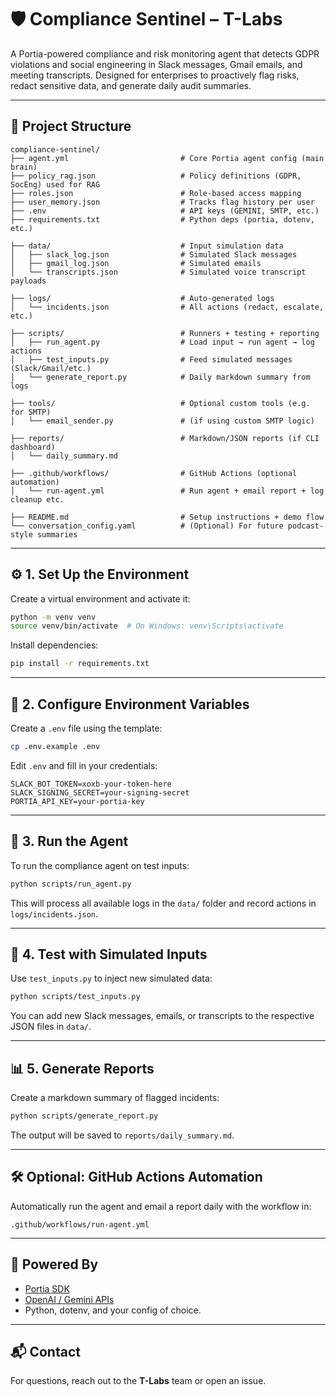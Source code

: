 # 🛡️ Compliance Sentinel – T-Labs

A Portia-powered compliance and risk monitoring agent that detects GDPR violations and social engineering in Slack messages, Gmail emails, and meeting transcripts. Designed for enterprises to proactively flag risks, redact sensitive data, and generate daily audit summaries.

---

## 📁 Project Structure

```
compliance-sentinel/
├── agent.yml                         # Core Portia agent config (main brain)
├── policy_rag.json                   # Policy definitions (GDPR, SocEng) used for RAG
├── roles.json                        # Role-based access mapping
├── user_memory.json                  # Tracks flag history per user
├── .env                              # API keys (GEMINI, SMTP, etc.)
├── requirements.txt                  # Python deps (portia, dotenv, etc.)

├── data/                             # Input simulation data
│   ├── slack_log.json                # Simulated Slack messages
│   ├── gmail_log.json                # Simulated emails
│   └── transcripts.json              # Simulated voice transcript payloads

├── logs/                             # Auto-generated logs
│   └── incidents.json                # All actions (redact, escalate, etc.)

├── scripts/                          # Runners + testing + reporting
│   ├── run_agent.py                  # Load input → run agent → log actions
│   ├── test_inputs.py                # Feed simulated messages (Slack/Gmail/etc.)
│   └── generate_report.py            # Daily markdown summary from logs

├── tools/                            # Optional custom tools (e.g. for SMTP)
│   └── email_sender.py               # (if using custom SMTP logic)

├── reports/                          # Markdown/JSON reports (if CLI dashboard)
│   └── daily_summary.md

├── .github/workflows/                # GitHub Actions (optional automation)
│   └── run-agent.yml                 # Run agent + email report + log cleanup etc.

├── README.md                         # Setup instructions + demo flow
└── conversation_config.yaml          # (Optional) For future podcast-style summaries
```

---

## ⚙️ 1. Set Up the Environment

Create a virtual environment and activate it:

```bash
python -m venv venv
source venv/bin/activate  # On Windows: venv\Scripts\activate
```

Install dependencies:

```bash
pip install -r requirements.txt
```

---

## 🔐 2. Configure Environment Variables

Create a `.env` file using the template:

```bash
cp .env.example .env
```

Edit `.env` and fill in your credentials:

```
SLACK_BOT_TOKEN=xoxb-your-token-here
SLACK_SIGNING_SECRET=your-signing-secret
PORTIA_API_KEY=your-portia-key
```

---

## 🚀 3. Run the Agent

To run the compliance agent on test inputs:

```bash
python scripts/run_agent.py
```

This will process all available logs in the `data/` folder and record actions in `logs/incidents.json`.

---

## 🧪 4. Test with Simulated Inputs

Use `test_inputs.py` to inject new simulated data:

```bash
python scripts/test_inputs.py
```

You can add new Slack messages, emails, or transcripts to the respective JSON files in `data/`.

---

## 📊 5. Generate Reports

Create a markdown summary of flagged incidents:

```bash
python scripts/generate_report.py
```

The output will be saved to `reports/daily_summary.md`.

---

## 🛠️ Optional: GitHub Actions Automation

Automatically run the agent and email a report daily with the workflow in:

```
.github/workflows/run-agent.yml
```

---

## 🤖 Powered By

- [Portia SDK](https://www.portia.ai/)
- [OpenAI / Gemini APIs](https://deepmind.google/technologies/gemini/)
- Python, dotenv, and your config of choice.

---

## 📬 Contact

For questions, reach out to the **T-Labs** team or open an issue.

